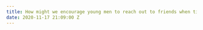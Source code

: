 ```yaml
---
title: How might we encourage young men to reach out to friends when times are hard?
date: 2020-11-17 21:09:00 Z
---
```


